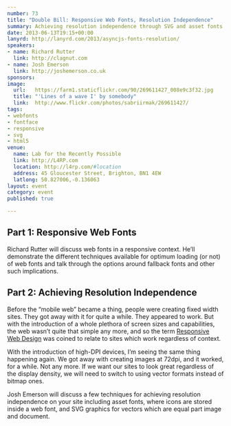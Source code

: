 ```yaml
---
number: 73
title: "Double Bill: Responsive Web Fonts, Resolution Independence"
summary: Achieving resolution independence through SVG and asset fonts
date: 2013-06-13T19:15+00:00
lanyrd: http://lanyrd.com/2013/asyncjs-fonts-resolution/
speakers:
- name: Richard Rutter
  link: http://clagnut.com
- name: Josh Emerson
  link: http://joshemerson.co.uk
sponsors: 
image:
  url:   https://farm1.staticflickr.com/90/269611427_008e9c3f32.jpg
  title: "'Lines of a wave I' by somebody"
  link:  http://www.flickr.com/photos/sabriirmak/269611427/
tags:
- webfonts
- fontface
- responsive
- svg
- html5
venue:
  name: Lab for the Recently Possible
  link: http://L4RP.com
  location: http://l4rp.com/#location
  address: 45 Gloucester Street, Brighton, BN1 4EW
  latlong: 50.827006,-0.136063
layout: event
category: event
published: true

---
```


## Part 1: Responsive Web Fonts
Richard Rutter will discuss web fonts in a responsive context. He’ll demonstrate the different techniques available for optimum loading (or not) of web fonts and talk through the options around fallback fonts and other such implications.

## Part 2: Achieving Resolution Independence
Before the “mobile web” became a thing, people were creating fixed width sites. They got away with it for quite a while. They appeared to work. But with the introduction of a whole plethora of screen sizes and capabilities, the web wasn’t quite that simple any more, and so the term [Responsive Web Design][responsive] was coined to relate to sites which work regardless of context.

With the introduction of high-DPI devices, I’m seeing the same thing happening again. We got away with creating images at 72dpi, and it worked, for a while. Not any more. If we want our sites to look great regardless of the display density, we will need to switch to using vector formats instead of bitmap ones.

Josh Emerson will discuss a few techniques for achieving resolution independence on your site including asset fonts, where icons are stored inside a web font, and SVG graphics for vectors which are equal part image and document.

[responsive]: http://alistapart.com/article/responsive-web-design
